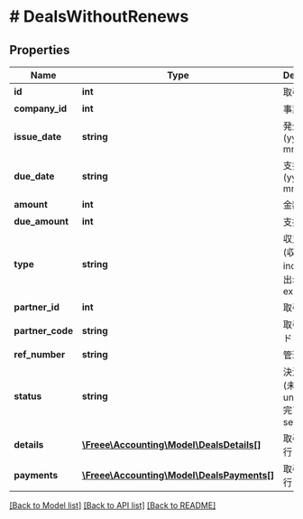 # # DealsWithoutRenews

## Properties

Name | Type | Description | Notes
------------ | ------------- | ------------- | -------------
**id** | **int** | 取引ID | 
**company_id** | **int** | 事業所ID | 
**issue_date** | **string** | 発生日 (yyyy-mm-dd) | 
**due_date** | **string** | 支払期日 (yyyy-mm-dd) | [optional] 
**amount** | **int** | 金額 | 
**due_amount** | **int** | 支払金額 | [optional] 
**type** | **string** | 収支区分 (収入: income, 支出: expense) | [optional] 
**partner_id** | **int** | 取引先ID | 
**partner_code** | **string** | 取引先コード | [optional] 
**ref_number** | **string** | 管理番号 | [optional] 
**status** | **string** | 決済状況 (未決済: unsettled, 完了: settled) | 
**details** | [**\Freee\Accounting\Model\DealsDetails[]**](DealsDetails.md) | 取引の明細行 | [optional] 
**payments** | [**\Freee\Accounting\Model\DealsPayments[]**](DealsPayments.md) | 取引の支払行 | [optional] 

[[Back to Model list]](../../README.md#documentation-for-models) [[Back to API list]](../../README.md#documentation-for-api-endpoints) [[Back to README]](../../README.md)


